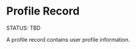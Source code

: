 # Profile Record

<status>STATUS: TBD</status>

A profile record contains user profile information.
